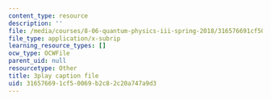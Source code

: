 ```yaml
---
content_type: resource
description: ''
file: /media/courses/8-06-quantum-physics-iii-spring-2018/316576691cf50069b2c82c20a747a9d3_wULHVefheCU.srt
file_type: application/x-subrip
learning_resource_types: []
ocw_type: OCWFile
parent_uid: null
resourcetype: Other
title: 3play caption file
uid: 31657669-1cf5-0069-b2c8-2c20a747a9d3
---
```


